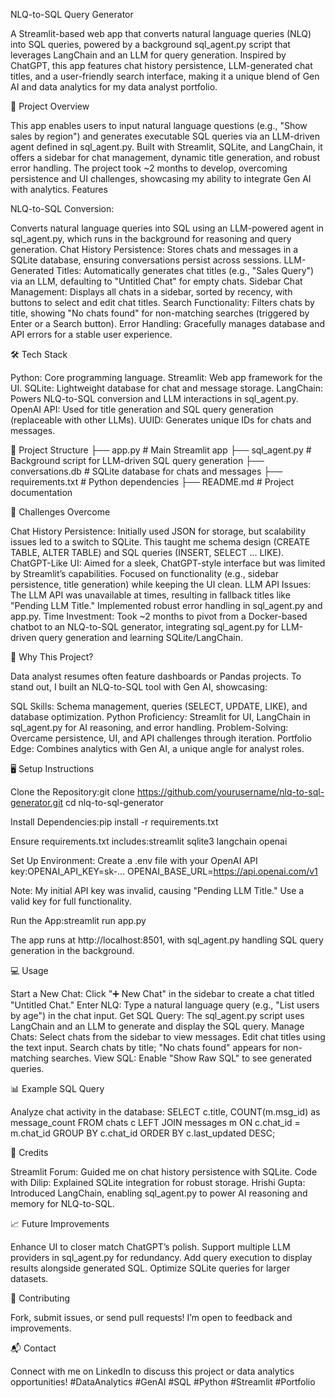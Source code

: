 NLQ-to-SQL Query Generator

A Streamlit-based web app that converts natural language queries (NLQ) into SQL queries, powered by a background sql_agent.py script that leverages LangChain and an LLM for query generation. Inspired by ChatGPT, this app features chat history persistence, LLM-generated chat titles, and a user-friendly search interface, making it a unique blend of Gen AI and data analytics for my data analyst portfolio.

🚀 Project Overview

This app enables users to input natural language questions (e.g., "Show sales by region") and generates executable SQL queries via an LLM-driven agent defined in sql_agent.py. Built with Streamlit, SQLite, and LangChain, it offers a sidebar for chat management, dynamic title generation, and robust error handling. The project took ~2 months to develop, overcoming persistence and UI challenges, showcasing my ability to integrate Gen AI with analytics.
Features

NLQ-to-SQL Conversion: 

Converts natural language queries into SQL using an LLM-powered agent in sql_agent.py, which runs in the background for reasoning and query generation.
Chat History Persistence: Stores chats and messages in a SQLite database, ensuring conversations persist across sessions.
LLM-Generated Titles: Automatically generates chat titles (e.g., "Sales Query") via an LLM, defaulting to "Untitled Chat" for empty chats.
Sidebar Chat Management: Displays all chats in a sidebar, sorted by recency, with buttons to select and edit chat titles.
Search Functionality: Filters chats by title, showing "No chats found" for non-matching searches (triggered by Enter or a Search button).
Error Handling: Gracefully manages database and API errors for a stable user experience.

🛠️ Tech Stack

Python: Core programming language.
Streamlit: Web app framework for the UI.
SQLite: Lightweight database for chat and message storage.
LangChain: Powers NLQ-to-SQL conversion and LLM interactions in sql_agent.py.
OpenAI API: Used for title generation and SQL query generation (replaceable with other LLMs).
UUID: Generates unique IDs for chats and messages.

📂 Project Structure
├── app.py              # Main Streamlit app
├── sql_agent.py        # Background script for LLM-driven SQL query generation
├── conversations.db    # SQLite database for chats and messages
├── requirements.txt    # Python dependencies
├── README.md           # Project documentation

🚧 Challenges Overcome

Chat History Persistence: Initially used JSON for storage, but scalability issues led to a switch to SQLite. This taught me schema design (CREATE TABLE, ALTER TABLE) and SQL queries (INSERT, SELECT ... LIKE).
ChatGPT-Like UI: Aimed for a sleek, ChatGPT-style interface but was limited by Streamlit’s capabilities. Focused on functionality (e.g., sidebar persistence, title generation) while keeping the UI clean.
LLM API Issues: The LLM API was unavailable at times, resulting in fallback titles like "Pending LLM Title." Implemented robust error handling in sql_agent.py and app.py.
Time Investment: Took ~2 months to pivot from a Docker-based chatbot to an NLQ-to-SQL generator, integrating sql_agent.py for LLM-driven query generation and learning SQLite/LangChain.

🎯 Why This Project?

Data analyst resumes often feature dashboards or Pandas projects. To stand out, I built an NLQ-to-SQL tool with Gen AI, showcasing:

SQL Skills: Schema management, queries (SELECT, UPDATE, LIKE), and database optimization.
Python Proficiency: Streamlit for UI, LangChain in sql_agent.py for AI reasoning, and error handling.
Problem-Solving: Overcame persistence, UI, and API challenges through iteration.
Portfolio Edge: Combines analytics with Gen AI, a unique angle for analyst roles.

🖥️ Setup Instructions

Clone the Repository:git clone https://github.com/yourusername/nlq-to-sql-generator.git
cd nlq-to-sql-generator


Install Dependencies:pip install -r requirements.txt

Ensure requirements.txt includes:streamlit
sqlite3
langchain
openai


Set Up Environment:
Create a .env file with your OpenAI API key:OPENAI_API_KEY=sk-...
OPENAI_BASE_URL=https://api.openai.com/v1


Note: My initial API key was invalid, causing "Pending LLM Title." Use a valid key for full functionality.


Run the App:streamlit run app.py

The app runs at http://localhost:8501, with sql_agent.py handling SQL query generation in the background.

💻 Usage

Start a New Chat: Click "➕ New Chat" in the sidebar to create a chat titled "Untitled Chat."
Enter NLQ: Type a natural language query (e.g., "List users by age") in the chat input.
Get SQL Query: The sql_agent.py script uses LangChain and an LLM to generate and display the SQL query.
Manage Chats:
Select chats from the sidebar to view messages.
Edit chat titles using the text input.
Search chats by title; "No chats found" appears for non-matching searches.
View SQL: Enable "Show Raw SQL" to see generated queries.

📊 Example SQL Query

Analyze chat activity in the database:
SELECT c.title, COUNT(m.msg_id) as message_count
FROM chats c
LEFT JOIN messages m ON c.chat_id = m.chat_id
GROUP BY c.chat_id
ORDER BY c.last_updated DESC;

🙌 Credits

Streamlit Forum: Guided me on chat history persistence with SQLite.
Code with Dilip: Explained SQLite integration for robust storage.
Hrishi Gupta: Introduced LangChain, enabling sql_agent.py to power AI reasoning and memory for NLQ-to-SQL.

📈 Future Improvements

Enhance UI to closer match ChatGPT’s polish.
Support multiple LLM providers in sql_agent.py for redundancy.
Add query execution to display results alongside generated SQL.
Optimize SQLite queries for larger datasets.

🤝 Contributing

Fork, submit issues, or send pull requests! I’m open to feedback and improvements.

📬 Contact

Connect with me on LinkedIn to discuss this project or data analytics opportunities!
#DataAnalytics #GenAI #SQL #Python #Streamlit #Portfolio

